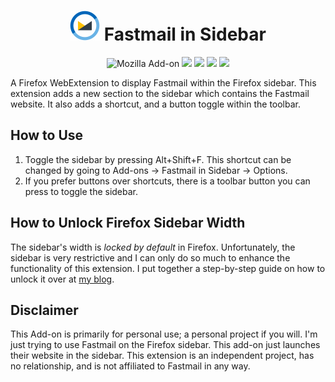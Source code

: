 <h1 align=center><img src="/icons/48x48.png" /> Fastmail in Sidebar</h1>

<p align=center>
<img alt="Mozilla Add-on" src="https://img.shields.io/amo/v/%7B3eacef21-a96d-4adb-942e-c4eb162bf00c%7D?style=for-the-badge">
<img src="https://img.shields.io/amo/rating/%7B3eacef21-a96d-4adb-942e-c4eb162bf00c%7D?style=for-the-badge" />
<img src="https://img.shields.io/amo/dw/%7B3eacef21-a96d-4adb-942e-c4eb162bf00c%7D?style=for-the-badge" />
<img src="https://img.shields.io/amo/users/%7B3eacef21-a96d-4adb-942e-c4eb162bf00c%7D?style=for-the-badge" />
<img src="https://img.shields.io/github/license/datastring/firefox-telegram-in-sidebar?style=for-the-badge" />
</p>

A Firefox WebExtension to display Fastmail within the Firefox sidebar. This extension adds a new section to the sidebar which contains the Fastmail website. It also adds a shortcut, and a button toggle within the toolbar.

## How to Use

1. Toggle the sidebar by pressing Alt+Shift+F. This shortcut can be changed by going to Add-ons -> Fastmail in Sidebar -> Options.
2. If you prefer buttons over shortcuts, there is a toolbar button you can press to toggle the sidebar.

## How to Unlock Firefox Sidebar Width

The sidebar's width is *locked by default* in Firefox. Unfortunately, the sidebar is very restrictive and I can only do so much to enhance the functionality of this extension. I put together a step-by-step guide on how to unlock it over at [my blog](https://stressed.dev/unlock-max-width-of-firefoxs-sidebar/).

## Disclaimer

This Add-on is primarily for personal use; a personal project if you will. I'm just trying to use Fastmail on the Firefox sidebar. This add-on just launches their website in the sidebar. This extension is an independent project, has no relationship, and is not affiliated to Fastmail in any way.
